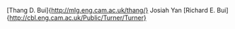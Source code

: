 [Thang D. Bui]{http://mlg.eng.cam.ac.uk/thang/}
Josiah Yan
[Richard E. Bui]{http://cbl.eng.cam.ac.uk/Public/Turner/Turner}
